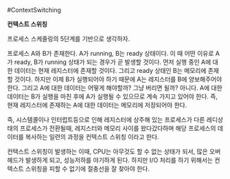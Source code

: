 #ContextSwitching

**컨텍스트 스위칭**

프로세스 스케줄링의 5단계를 기반으로 생각하자.

 프로세스 A와 B가 존재한다. A가 running, B는 ready 상태이다. 이 때 어떤 이유로 A가 ready, B가 running 상태가 되는 경우가 곧 발생할 것이다. 
 먼저 실행 중인 A에 대한 데이터는 현재 레지스터에 존재할 것이다. 그리고 ready 상태인 B는 메모리에 존재할 것이다. 하지만 이제 B가 실행되어야 하기 때문에 
 A는 레지스터를 B에 양보해주어야 한다. 그리고 A에 대한 데이터는 어떻게 해야할까? 그냥 버리면 될까? 아니다. A에 대한 데이터는 B가 실행을 마친 후에 
 A가 실행될 수 있으므로 계속 가지고 있어야 한다. 즉, 현재 레지스터에 존재하는 A에 대한 데이터는 메모리에 저장되어야 한다.

즉, 시스템콜이나 인터럽트등으로 인해 레지스터에 상주해 있는 프로세스가 다른 레디상태의 프로세스가
전환될때, 레지스터와 메모리 사이를 왔다갔다하며 해당 프로세스의 데이터를 복사하는 일련의 과정을
컨텍스트 스위칭 이라고 한다.

컨텍스트 스위칭이 발생하는 이때, CPU는 아무것도 할 수 없는 상태가 되서, 많은 오버헤드가 발생하게 되고,
성능저하를 야기하게 된다. 하지만 I/O 처리를 하기 위해서는 컨텍스트 스위칭을 피할 수 없기에 절충선을 잘 찾아야 한다.